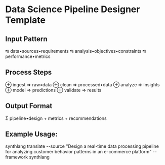 # Data Science Pipeline Designer Template

## Input Pattern
↹ data•sources•requirements
↹ analysis•objectives•constraints
↹ performance•metrics

## Process Steps
⊕ ingest => raw•data
⊕ clean => processed•data
⊕ analyze => insights
⊕ model => predictions
⊕ validate => results

## Output Format
Σ pipeline•design + metrics + recommendations

## Example Usage:
synthlang translate   --source "Design a real-time data processing pipeline for analyzing customer behavior patterns in an e-commerce platform"   --framework synthlang
